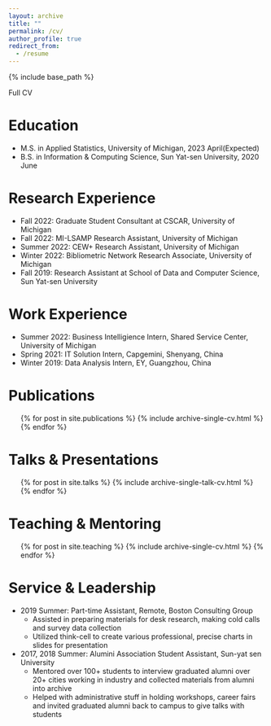 ```yaml
---
layout: archive
title: ""
permalink: /cv/
author_profile: true
redirect_from:
  - /resume
---
```


{% include base_path %}

 <a onclick='window.open("https://drive.google.com/file/d/1mRXQrPrg6ddHeQRDHUMtbrPeo_KE2lO9/view?usp=sharing","_blank")'>Full CV</a>

Education
======
* M.S. in Applied Statistics, University of Michigan, 2023 April(Expected)
* B.S. in Information & Computing Science, Sun Yat-sen University, 2020 June

Research Experience
======
* Fall 2022: Graduate Student Consultant at <a onclick='window.open("https://cscar.research.umich.edu/","_blank")'>CSCAR</a>, University of Michigan
* Fall 2022: <a onclick='window.open("https://sites.soe.umich.edu/drpp/mi-lsamp-team-members/","_blank")'>MI-LSAMP</a> Research Assistant, University of Michigan
* Summer 2022: <a onclick='window.open("http://www.cew.umich.edu/","_blank")'>CEW+</a> Research Assistant, University of Michigan
* Winter 2022: Bibliometric Network Research Associate, University of Michigan
* Fall 2019: Research Assistant at School of Data and Computer Science, Sun Yat-sen University
  

Work Experience
======
* Summer 2022: <a onclick='window.open("https://its.umich.edu/internship/cohorts/2022/yumiao-hui","_blank")'>Business Intelligience Intern</a>, <a onclick='window.open("https://ssc.umich.edu/","_blank")'>Shared Service Center</a>, University of Michigan
* Spring 2021: IT Solution Intern, Capgemini, Shenyang, China
* Winter 2019: Data Analysis Intern, EY, Guangzhou, China
  
  
Publications
======
  <ul>{% for post in site.publications %}
    {% include archive-single-cv.html %}
  {% endfor %}</ul>
  
Talks & Presentations
======
  <ul>{% for post in site.talks %}
    {% include archive-single-talk-cv.html %}
  {% endfor %}</ul>
  
Teaching & Mentoring
======
  <ul>{% for post in site.teaching %}
    {% include archive-single-cv.html %}
  {% endfor %}</ul>
  
Service & Leadership
======
* 2019 Summer: Part-time Assistant, Remote, Boston Consulting Group
    * Assisted in preparing materials for desk research, making cold calls and survey data collection
    * Utilized think-cell to create various professional, precise charts in slides for presentation
* 2017, 2018 Summer: Alumini Association Student Assistant, Sun-yat sen University
    * Mentored over 100+ students to interview graduated alumni over 20+ cities working in industry and collected materials from alumni into archive
    * Helped with administrative stuff in holding workshops, career fairs and invited graduated alumni back to campus to give talks with students

